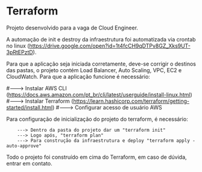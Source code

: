 
# Terraform

Projeto desenvolvido para a vaga de Cloud Engineer.

A automação de init e destroy da infraestrutura foi automatizada via crontab no linux (https://drive.google.com/open?id=1t4fcCH9qDTPv8GZ_Xks9UT-3pRtEPztD).

Para que a aplicação seja iniciada corretamente, deve-se corrigir o destinos das pastas, o projeto contém Load Balancer, Auto Scaling, VPC, EC2 e CloudWatch. Para que a aplicação funcione é necessário:

#---> Instalar AWS CLI (https://docs.aws.amazon.com/pt_br/cli/latest/userguide/install-linux.html)
#---> Instalar Terraform (https://learn.hashicorp.com/terraform/getting-started/install.html)
#---> Configurar acesso de usuário AWS

Para configuração de inicialização do projeto do terraform, é necessário:

        ---> Dentro da pasta do projeto dar um "terraform init"
        ---> Logo após, "terraform plan"
        ---> Para construção da infraestrutura e deploy "terraform apply -auto-approve"

Todo o projeto foi construído em cima do Terraform, em caso de dúvida, entrar em contato.
